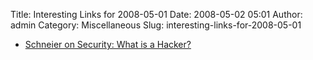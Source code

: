 Title: Interesting Links for 2008-05-01
Date: 2008-05-02 05:01
Author: admin
Category: Miscellaneous
Slug: interesting-links-for-2008-05-01

-   [Schneier on Security: What is a Hacker?][]

  [Schneier on Security: What is a Hacker?]: http://www.schneier.com/blog/archives/2006/09/what_is_a_hacke.html
